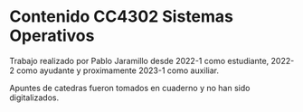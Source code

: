 # Contenido CC4302 Sistemas Operativos

Trabajo realizado por Pablo Jaramillo desde 2022-1 como estudiante, 2022-2 como ayudante y proximamente 2023-1 como auxiliar.

Apuntes de catedras fueron tomados en cuaderno y no han sido digitalizados.

